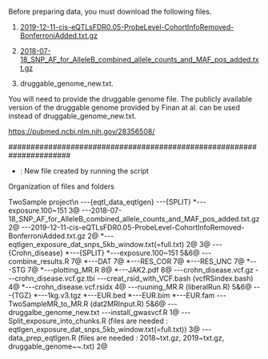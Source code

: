 Before preparing data, you must download the following files.

1. [2019-12-11-cis-eQTLsFDR0.05-ProbeLevel-CohortInfoRemoved-BonferroniAdded.txt.gz](https://molgenis26.gcc.rug.nl/downloads/eqtlgen/cis-eqtl/2019-12-11-cis-eQTLsFDR0.05-ProbeLevel-CohortInfoRemoved-BonferroniAdded.txt.gz)

2. [2018-07-18_SNP_AF_for_AlleleB_combined_allele_counts_and_MAF_pos_added.txt.gz](https://molgenis26.gcc.rug.nl/downloads/eqtlgen/cis-eqtl/2018-07-18_SNP_AF_for_AlleleB_combined_allele_counts_and_MAF_pos_added.txt.gz)

3. druggable_genome_new.txt.

You will need to provide the druggable genome file. The publicly available version of the druggable genome provided by Finan at al. can be used instead of druggable_genome_new.txt.

https://pubmed.ncbi.nlm.nih.gov/28356508/

######################################################################


* : New file created by running the script

Organization of files and folders

TwoSample project\n
---{eqtl_data_eqtlgen}
   ---{SPLIT}
     *---exposure.100~151 3@
   ---2018-07-18_SNP_AF_for_AlleleB_combined_allele_counts_and_MAF_pos_added.txt.gz 2@
   ---2019-12-11-cis-eQTLsFDR0.05-ProbeLevel-CohortInfoRemoved-BonferroniAdded.txt.gz 2@
  *---eqtlgen_exposure_dat_snps_5kb_window.txt(=full.txt) 2@ 3@
---{Crohn_disease}
  *---{SPLIT}
     *---exposure.100~151 5&6@
      ---combine_results.R 7@
     *---DAT 7@
     *---RES_COR 7@
     *---RES_UNC 7@
     *---STG 7@ 
     *---plotting_MR.R 8@
     *---JAK2.pdf 8@
   ---crohn_disease.vcf.gz
   ---crohn_disease.vcf.gz.tbi
   ---creat_rsid_with_VCF.bash (vcfRSindex.bash) 4@
  *---crohn_disease.vcf.rsidx 4@
   ---ruuning_MR.R (liberalRun.R) 5&6@
---{TGZ}
  *---1kg.v3.tgz
  *---EUR.bed
  *---EUR.bim
  *---EUR.fam
---TwoSampleMR_to_MR.R (dat2MRInput.R) 5&6@
---druggalbe_genome_new.txt
---install_gwasvcf.R 1@
---Split_exposure_into_chunks.R (files are needed : eqtlgen_exposure_dat_snps_5kb_window.txt(=full.txt)) 3@
---data_prep_eqtlgen.R (files are needed : 2018~txt.gz, 2019~txt.gz, druggable_genome~~.txt) 2@
